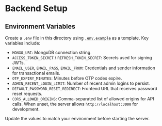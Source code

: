# Backend Setup

## Environment Variables

Create a `.env` file in this directory using [`.env.example`](./.env.example) as a template. Key variables include:

- `MONGO_URI`: MongoDB connection string.
- `ACCESS_TOKEN_SECRET` / `REFRESH_TOKEN_SECRET`: Secrets used for signing JWTs.
- `EMAIL_USER`, `EMAIL_PASS`, `EMAIL_FROM`: Credentials and sender information for transactional emails.
- `OTP_EXPIRY_MINUTES`: Minutes before OTP codes expire.
- `ADMIN_RECENT_LOGIN_LIMIT`: Number of recent admin logins to persist.
- `DEFAULT_PASSWORD_RESET_REDIRECT`: Frontend URL that receives password reset requests.
- `CORS_ALLOWED_ORIGINS`: Comma-separated list of allowed origins for API calls. When unset, the server allows `http://localhost:3000` for development.

Update the values to match your environment before starting the server.

